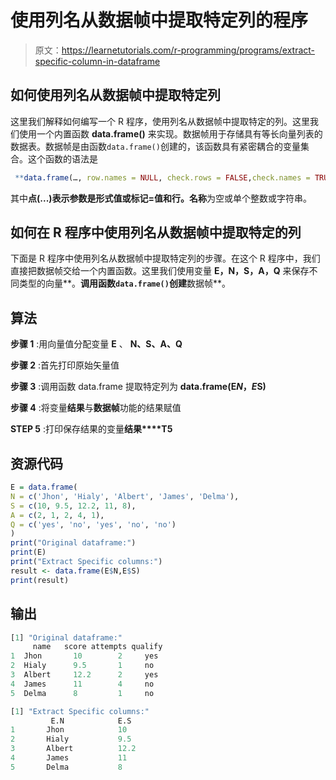 # 使用列名从数据帧中提取特定列的程序

> 原文：<https://learnetutorials.com/r-programming/programs/extract-specific-column-in-dataframe>

## 如何使用列名从数据帧中提取特定列

这里我们解释如何编写一个 R 程序，使用列名从数据帧中提取特定的列。这里我们使用一个内置函数 **data.frame()** 来实现。数据帧用于存储具有等长向量列表的数据表。数据帧是由函数`data.frame()`创建的，该函数具有紧密耦合的变量集合。这个函数的语法是

```r
 **data.frame(…, row.names = NULL, check.rows = FALSE,check.names = TRUE, fix.empty.names = TRUE,stringsAsFactors = default.stringsAsFactors())** 

```

其中**点(...)**表示参数是形式值或标记=值和**行。名称**为空或单个整数或字符串。

## 如何在 R 程序中使用列名从数据帧中提取特定的列

下面是 R 程序中使用列名从数据帧中提取特定列的步骤。在这个 R 程序中，我们直接把数据帧交给一个内置函数。这里我们使用变量 **E，N，S，A，Q** 来保存不同类型的向量**。**调用函数`data.frame()`创建**数据帧**。

## 算法

**步骤 1** :用向量值分配变量 **E** 、 **N、S、A、Q**

**步骤 2** :首先打印原始矢量值

**步骤 3** :调用函数 data.frame 提取特定列为 **data.frame(E$N，E$S)**

**步骤 4** :将变量**结果**与**数据帧**功能的结果赋值

**STEP 5** :打印保存结果的变量**结果****T5**

## 资源代码

```r
E = data.frame(
N = c('Jhon', 'Hialy', 'Albert', 'James', 'Delma'),
S = c(10, 9.5, 12.2, 11, 8),
A = c(2, 1, 2, 4, 1),
Q = c('yes', 'no', 'yes', 'no', 'no')
)
print("Original dataframe:")
print(E)
print("Extract Specific columns:")
result <- data.frame(E$N,E$S)
print(result)

```

## 输出

```r
[1] "Original dataframe:"
     name   score attempts qualify
1  Jhon       10        2     yes
2  Hialy      9.5       1     no
3  Albert     12.2      2     yes
4  James      11        4     no
5  Delma      8         1     no

[1] "Extract Specific columns:"
         E.N            E.S
1       Jhon            10
2       Hialy           9.5
3       Albert          12.2
4       James           11
5       Delma           8 
```
